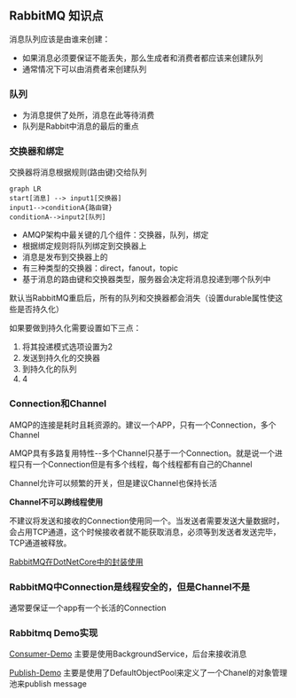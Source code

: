 ## RabbitMQ 知识点

消息队列应该是由谁来创建：
* 如果消息必须要保证不能丢失，那么生成者和消费者都应该来创建队列
* 通常情况下可以由消费者来创建队列

### 队列
* 为消息提供了处所，消息在此等待消费
* 队列是Rabbit中消息的最后的重点

### 交换器和绑定

交换器将消息根据规则(路由键)交给队列
```mermaid
graph LR
start[消息] --> input1[交换器]
input1-->conditionA{路由键}
conditionA-->input2[队列]
```
* AMQP架构中最关键的几个组件：交换器，队列，绑定
* 根据绑定规则将队列绑定到交换器上
* 消息是发布到交换器上的
* 有三种类型的交换器：direct，fanout，topic
* 基于消息的路由键和交换器类型，服务器会决定将消息投递到哪个队列中

默认当RabbitMQ重启后，所有的队列和交换器都会消失（设置durable属性使这些是否持久化）

如果要做到持久化需要设置如下三点：
1. 将其投递模式选项设置为2
2. 发送到持久化的交换器
3. 到持久化的队列
4. 4

### Connection和Channel

AMQP的连接是耗时且耗资源的。建议一个APP，只有一个Connection，多个Channel

AMQP具有多路复用特性--多个Channel只基于一个Connection。就是说一个进程只有一个Connection但是有多个线程，每个线程都有自己的Channel

Channel允许可以频繁的开关，但是建议Channel也保持长活

**Channel不可以跨线程使用**

不建议将发送和接收的Connection使用同一个。当发送者需要发送大量数据时，会占用TCP通道，这个时候接收者就不能获取消息，必须等到发送者发送完毕，TCP通道被释放。

[RabbitMQ在DotNetCore中的封装使用](https://stackoverflow.com/questions/40611683/accessing-asp-net-core-di-container-from-static-factory-class)

### RabbitMQ中Connection是线程安全的，但是Channel不是

通常要保证一个app有一个长活的Connection



### Rabbitmq Demo实现

[Consumer-Demo](https://www.c-sharpcorner.com/article/consuming-rabbitmq-messages-in-asp-net-core/)
主要是使用BackgroundService，后台来接收消息

[Publish-Demo](https://www.c-sharpcorner.com/article/publishing-rabbitmq-message-in-asp-net-core/)
主要是使用了DefaultObjectPool<T>来定义了一个Chanel的对象管理池来publish message 






